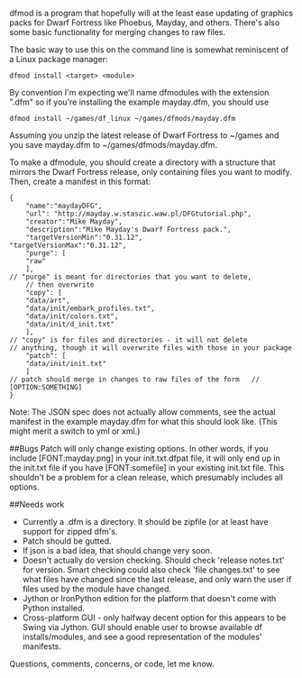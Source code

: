 dfmod is a program that hopefully will at the least ease updating of graphics packs for Dwarf Fortress like Phoebus, Mayday, and others. There's also some basic functionality for merging changes to raw files.

The basic way to use this on the command line is somewhat reminiscent of a Linux package manager:

    dfmod install <target> <module>
    
By convention I'm expecting we'll name dfmodules with the extension ".dfm" so if you're installing the example mayday.dfm, you should use 

    dfmod install ~/games/df_linux ~/games/dfmods/mayday.dfm
    
Assuming you unzip the latest release of Dwarf Fortress to ~/games and you save mayday.dfm to ~/games/dfmods/mayday.dfm.

To make a dfmodule, you should create a directory with a structure that mirrors the Dwarf Fortress release, only containing files you want to modify. Then, create a manifest in this format:

    {
        "name":"maydayDFG",
        "url": "http://mayday.w.staszic.waw.pl/DFGtutorial.php",
        "creator":"Mike Mayday",
        "description":"Mike Mayday's Dwarf Fortress pack.",
        "targetVersionMin":"0.31.12",
	"targetVersionMax":"0.31.12",
        "purge": [
    	"raw"
        ],
	// "purge" is meant for directories that you want to delete, 
        // then overwrite
        "copy": [
    	"data/art",
    	"data/init/embark_profiles.txt",
    	"data/init/colors.txt",
    	"data/init/d_init.txt"
        ],
	// "copy" is for files and directories - it will not delete 
	// anything, though it will overwrite files with those in your package
        "patch": [
    	"data/init/init.txt"
        ]
	// patch should merge in changes to raw files of the form 	// [OPTION:SOMETHING]
    }

Note: The JSON spec does not actually allow comments, see the actual manifest in the example mayday.dfm for what this should look like. (This might merit a switch to yml or xml.)


##Bugs
Patch will only change existing options. In other words, if you include [FONT:mayday.png] in your init.txt.dfpat file, it will only end up in the init.txt file if you have [FONT:somefile] in your existing init.txt file. This shouldn't be a problem for a clean release, which presumably includes all options. 

##Needs work

* Currently a .dfm is a directory. It should be zipfile (or at least have support for zipped dfm's. 
* Patch should be gutted.
* If json is a bad idea, that should change very soon.
* Doesn't actually do version checking. Should check 'release notes.txt' for version. Smart checking could also check 'file changes.txt' to see what files have changed since the last release, and only warn the user if files used by the module have changed.
* Jython or IronPython edition for the platform that doesn't come with Python installed. 
* Cross-platform GUI - only halfway decent option for this appears to be Swing via Jython. GUI should enable user to browse available df installs/modules, and see a good representation of the modules' manifests. 

Questions, comments, concerns, or code, let me know.
